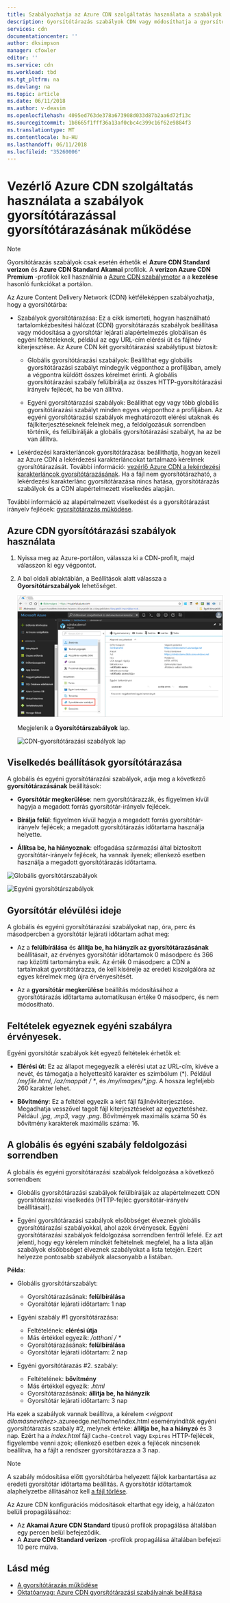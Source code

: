 ```yaml
---
title: Szabályozhatja az Azure CDN szolgáltatás használata a szabályok gyorsítótárazással gyorsítótárazásának |} Microsoft Docs
description: Gyorsítótárazás szabályok CDN vagy módosíthatja a gyorsítótár lejárati alapértelmezés, globális és a feltételek, például az egy URL-elérési út és fájlnév-kiterjesztések használhatja.
services: cdn
documentationcenter: ''
author: dksimpson
manager: cfowler
editor: ''
ms.service: cdn
ms.workload: tbd
ms.tgt_pltfrm: na
ms.devlang: na
ms.topic: article
ms.date: 06/11/2018
ms.author: v-deasim
ms.openlocfilehash: 4095ed763de378a673908d033d87b2aa6d72f13c
ms.sourcegitcommit: 1b8665f1fff36a13af0cbc4c399c16f62e9884f3
ms.translationtype: MT
ms.contentlocale: hu-HU
ms.lasthandoff: 06/11/2018
ms.locfileid: "35260006"
---
```

# <a name="control-azure-cdn-caching-behavior-with-caching-rules"></a>Vezérlő Azure CDN szolgáltatás használata a szabályok gyorsítótárazással gyorsítótárazásának működése

> [!NOTE] 
> Gyorsítótárazás szabályok csak esetén érhetők el **Azure CDN Standard verizon** és **Azure CDN Standard Akamai** profilok. A **verizon Azure CDN Premium** -profilok kell használnia a [Azure CDN szabálymotor](cdn-rules-engine.md) a a **kezelése** hasonló funkciókat a portálon.
 
Az Azure Content Delivery Network (CDN) kétféleképpen szabályozhatja, hogy a gyorsítótárba: 

- Szabályok gyorsítótárazása: Ez a cikk ismerteti, hogyan használható tartalomkézbesítési hálózat (CDN) gyorsítótárazás szabályok beállítása vagy módosítása a gyorsítótár lejárati alapértelmezés globálisan és egyéni feltételeknek, például az egy URL-cím elérési út és fájlnév kiterjesztése. Az Azure CDN két gyorsítótárazási szabálytípust biztosít:

   - Globális gyorsítótárazási szabályok: Beállíthat egy globális gyorsítótárazási szabályt mindegyik végponthoz a profiljában, amely a végpontra küldött összes kérelmet érinti. A globális gyorsítótárazási szabály felülbírálja az összes HTTP-gyorsítótárazási irányelv fejlécét, ha be van állítva.

   - Egyéni gyorsítótárazási szabályok: Beállíthat egy vagy több globális gyorsítótárazási szabályt minden egyes végponthoz a profiljában. Az egyéni gyorsítótárazási szabályok meghatározott elérési utaknak és fájlkiterjesztéseknek felelnek meg, a feldolgozásuk sorrendben történik, és felülbírálják a globális gyorsítótárazási szabályt, ha az be van állítva. 

- Lekérdezési karakterláncok gyorsítótárazása: beállíthatja, hogyan kezeli az Azure CDN a lekérdezési karakterláncokat tartalmazó kérelmek gyorsítótárazását. További információ: [vezérlő Azure CDN a lekérdezési karakterláncok gyorsítótárazásának](cdn-query-string.md). Ha a fájl nem gyorsítótárazható, a lekérdezési karakterlánc gyorsítótárazása nincs hatása, gyorsítótárazás szabályok és a CDN alapértelmezett viselkedés alapján.

További információ az alapértelmezett viselkedést és a gyorsítótárazást irányelv fejlécek: [gyorsítótárazás működése](cdn-how-caching-works.md). 


## <a name="accessing-azure-cdn-caching-rules"></a>Azure CDN gyorsítótárazási szabályok használata

1. Nyissa meg az Azure-portálon, válassza ki a CDN-profilt, majd válasszon ki egy végpontot.

2. A bal oldali ablaktáblán, a Beállítások alatt válassza a **Gyorsítótárszabályok** lehetőséget.

   ![CDN-gyorsítótárszabályok gomb](./media/cdn-caching-rules/cdn-caching-rules-btn.png)

   Megjelenik a **Gyorsítótárszabályok** lap.

   ![CDN-gyorsítótárazási szabályok lap](./media/cdn-caching-rules/cdn-caching-rules-page.png)


## <a name="caching-behavior-settings"></a>Viselkedés beállítások gyorsítótárazása
A globális és egyéni gyorsítótárazási szabályok, adja meg a következő **gyorsítótárazásának** beállítások:

- **Gyorsítótár megkerülése**: nem gyorsítótárazzák, és figyelmen kívül hagyja a megadott forrás gyorsítótár-irányelv fejlécek.

- **Bírálja felül**: figyelmen kívül hagyja a megadott forrás gyorsítótár-irányelv fejlécek; a megadott gyorsítótárazás időtartama használja helyette.

- **Állítsa be, ha hiányoznak**: elfogadása származási által biztosított gyorsítótár-irányelv fejlécek, ha vannak ilyenek; ellenkező esetben használja a megadott gyorsítótárazás időtartama.

![Globális gyorsítótárszabályok](./media/cdn-caching-rules/cdn-global-caching-rules.png)

![Egyéni gyorsítótárszabályok](./media/cdn-caching-rules/cdn-custom-caching-rules.png)

## <a name="cache-expiration-duration"></a>Gyorsítótár elévülési ideje
A globális és egyéni gyorsítótárazási szabályokat nap, óra, perc és másodpercben a gyorsítótár lejárati időtartam adhat meg:

- Az a **felülbírálása** és **állítja be, ha hiányzik az** **gyorsítótárazásának** beállításait, az érvényes gyorsítótár időtartamok 0 másodperc és 366 nap közötti tartományba esik. Az érték 0 másodperc a CDN a tartalmakat gyorsítótárazza, de kell kísérelje az eredeti kiszolgálóra az egyes kérelmek meg újra érvényesítését.

- Az a **gyorsítótár megkerülése** beállítás módosításához a gyorsítótárazás időtartama automatikusan értéke 0 másodperc, és nem módosítható.

## <a name="custom-caching-rules-match-conditions"></a>Feltételek egyeznek egyéni szabályra érvényesek.

Egyéni gyorsítótár szabályok két egyező feltételek érhetők el:
 
- **Elérési út**: Ez az állapot megegyezik a elérési utat az URL-cím, kivéve a nevét, és támogatja a helyettesítő karakter es szimbólum (\*). Például _/myfile.html_, _/az/mappát / *_, és _/my/images/*.jpg_. A hossza legfeljebb 260 karakter lehet.

- **Bővítmény**: Ez a feltétel egyezik a kért fájl fájlnévkiterjesztése. Megadhatja vesszővel tagolt fájl kiterjesztéseket az egyeztetéshez. Például _.jpg_, _.mp3_, vagy _.png_. Bővítmények maximális száma 50 és bővítmény karakterek maximális száma: 16. 

## <a name="global-and-custom-rule-processing-order"></a>A globális és egyéni szabály feldolgozási sorrendben
A globális és egyéni gyorsítótárazási szabályok feldolgozása a következő sorrendben:

- Globális gyorsítótárazási szabályok felülbírálják az alapértelmezett CDN gyorsítótárazási viselkedés (HTTP-fejléc gyorsítótár-irányelv beállításait). 

- Egyéni gyorsítótárazási szabályok elsőbbséget élveznek globális gyorsítótárazási szabályokkal, ahol azok érvényesek. Egyéni gyorsítótárazási szabályok feldolgozása sorrendben fentről lefelé. Ez azt jelenti, hogy egy kérelem mindkét feltételnek megfelel, ha a lista alján szabályok elsőbbséget élveznek szabályokat a lista tetején. Ezért helyezze pontosabb szabályok alacsonyabb a listában.

**Példa**:
- Globális gyorsítótárszabályt: 
   - Gyorsítótárazásának: **felülbírálása**
   - Gyorsítótár lejárati időtartam: 1 nap

- Egyéni szabály #1 gyorsítótárazása:
   - Feltételének: **elérési útja**
   - Más értékkel egyezik:   _/otthoni / *_
   - Gyorsítótárazásának: **felülbírálása**
   - Gyorsítótár lejárati időtartam: 2 nap

- Egyéni gyorsítótárazás #2. szabály:
   - Feltételének: **bővítmény**
   - Más értékkel egyezik: _.html_
   - Gyorsítótárazásának: **állítja be, ha hiányzik**
   - Gyorsítótár lejárati időtartam: 3 nap

Ha ezek a szabályok vannak beállítva, a kérelem  _&lt;végpont állomásnevéhez&gt;_.azureedge.net/home/index.html eseményindítók egyéni gyorsítótárazás szabály #2, melynek értéke: **állítja be, ha a hiányzó** és 3 nap. Ezért ha a *index.html* fájl `Cache-Control` vagy `Expires` HTTP-fejlécek, figyelembe venni azok; ellenkező esetben ezek a fejlécek nincsenek beállítva, ha a fájlt a rendszer gyorsítótárazza a 3 nap.

> [!NOTE] 
> A szabály módosítása előtt gyorsítótárba helyezett fájlok karbantartása az eredeti gyorsítótár időtartama beállítás. A gyorsítótár időtartamok alaphelyzetbe állításához kell [a fájl törlése](cdn-purge-endpoint.md). 
>
> Az Azure CDN konfigurációs módosítások eltarthat egy ideig, a hálózaton belüli propagálásához: 
> - Az **Akamai Azure CDN Standard** típusú profilok propagálása általában egy percen belül befejeződik. 
> - A **Azure CDN Standard verizon** -profilok propagálása általában befejezi 10 perc múlva.  
>

## <a name="see-also"></a>Lásd még

- [A gyorsítótárazás működése](cdn-how-caching-works.md)
- [Oktatóanyag: Azure CDN gyorsítótárazási szabályainak beállítása](cdn-caching-rules-tutorial.md)

